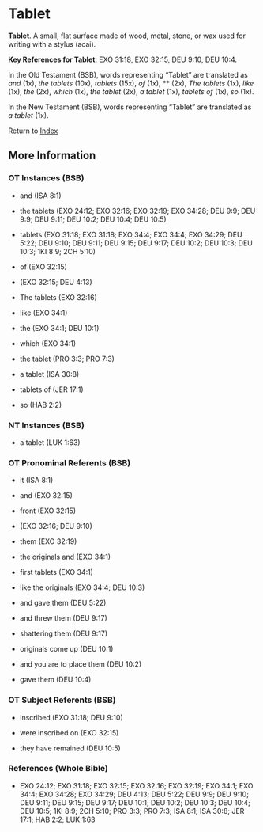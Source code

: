# Tablet
**Tablet**. 
A small, flat surface made of wood, metal, stone, or wax used for writing with a stylus (acai). 


**Key References for Tablet**: 
EXO 31:18, EXO 32:15, DEU 9:10, DEU 10:4. 


In the Old Testament (BSB), words representing “Tablet” are translated as 
*and* (1x), *the tablets* (10x), *tablets* (15x), *of* (1x), ** (2x), *The tablets* (1x), *like* (1x), *the* (2x), *which* (1x), *the tablet* (2x), *a tablet* (1x), *tablets of* (1x), *so* (1x). 


In the New Testament (BSB), words representing “Tablet” are translated as 
*a tablet* (1x). 


Return to [Index](00-Index.md)

## More Information

### OT Instances (BSB)

* and (ISA 8:1)

* the tablets (EXO 24:12; EXO 32:16; EXO 32:19; EXO 34:28; DEU 9:9; DEU 9:9; DEU 9:11; DEU 10:2; DEU 10:4; DEU 10:5)

* tablets (EXO 31:18; EXO 31:18; EXO 34:4; EXO 34:4; EXO 34:29; DEU 5:22; DEU 9:10; DEU 9:11; DEU 9:15; DEU 9:17; DEU 10:2; DEU 10:3; DEU 10:3; 1KI 8:9; 2CH 5:10)

* of (EXO 32:15)

*  (EXO 32:15; DEU 4:13)

* The tablets (EXO 32:16)

* like (EXO 34:1)

* the (EXO 34:1; DEU 10:1)

* which (EXO 34:1)

* the tablet (PRO 3:3; PRO 7:3)

* a tablet (ISA 30:8)

* tablets of (JER 17:1)

* so (HAB 2:2)



### NT Instances (BSB)

* a tablet (LUK 1:63)



### OT Pronominal Referents (BSB)

* it (ISA 8:1)

* and (EXO 32:15)

* front (EXO 32:15)

*  (EXO 32:16; DEU 9:10)

* them (EXO 32:19)

* the originals and (EXO 34:1)

* first tablets (EXO 34:1)

* like the originals (EXO 34:4; DEU 10:3)

* and gave them (DEU 5:22)

* and threw them (DEU 9:17)

* shattering them (DEU 9:17)

* originals come up (DEU 10:1)

* and you are to place them (DEU 10:2)

* gave them (DEU 10:4)



### OT Subject Referents (BSB)

* inscribed (EXO 31:18; DEU 9:10)

* were inscribed on (EXO 32:15)

* they have remained (DEU 10:5)



### References (Whole Bible)

* EXO 24:12; EXO 31:18; EXO 32:15; EXO 32:16; EXO 32:19; EXO 34:1; EXO 34:4; EXO 34:28; EXO 34:29; DEU 4:13; DEU 5:22; DEU 9:9; DEU 9:10; DEU 9:11; DEU 9:15; DEU 9:17; DEU 10:1; DEU 10:2; DEU 10:3; DEU 10:4; DEU 10:5; 1KI 8:9; 2CH 5:10; PRO 3:3; PRO 7:3; ISA 8:1; ISA 30:8; JER 17:1; HAB 2:2; LUK 1:63



